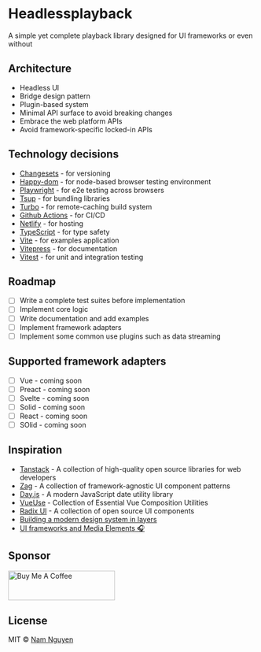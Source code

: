 # Headlessplayback

A simple yet complete playback library designed for UI frameworks or even without

## Architecture

- Headless UI
- Bridge design pattern
- Plugin-based system
- Minimal API surface to avoid breaking changes
- Embrace the web platform APIs
- Avoid framework-specific locked-in APIs

## Technology decisions

- [Changesets](https://github.com/changesets/changesets) - for versioning
- [Happy-dom](https://github.com/capricorn86/happy-dom) - for node-based browser testing environment
- [Playwright](https://playwright.dev/) - for e2e testing across browsers
- [Tsup](https://tsup.egoist.dev/) - for bundling libraries
- [Turbo](https://turbo.build/repo) - for remote-caching build system
- [Github Actions](https://github.com/features/actions) - for CI/CD
- [Netlify](https://www.netlify.com/) - for hosting
- [TypeScript](https://www.typescriptlang.org/) - for type safety
- [Vite](https://vitejs.dev/) - for examples application
- [Vitepress](https://vitepress.dev/) - for documentation
- [Vitest](https://vitest.dev/) - for unit and integration testing

## Roadmap

- [ ] Write a complete test suites before implementation
- [ ] Implement core logic
- [ ] Write documentation and add examples
- [ ] Implement framework adapters
- [ ] Implement some common use plugins such as data streaming

## Supported framework adapters

- [ ] Vue - coming soon
- [ ] Preact - coming soon
- [ ] Svelte - coming soon
- [ ] Solid - coming soon
- [ ] React - coming soon
- [ ] SOlid - coming soon

## Inspiration

- [Tanstack](https://tanstack.com) - A collection of high-quality open source libraries for web developers
- [Zag](https://zagjs.com) - A collection of framework-agnostic UI component patterns
- [Day.js](https://day.js.org/docs/en/plugin/plugin) - A modern JavaScript date utility library
- [VueUse](https://vueuse.org) - Collection of Essential Vue Composition Utilities
- [Radix UI](https://www.radix-ui.com) - A collection of open source UI components
- [Building a modern design system in layers](https://blog.almaer.com/building-a-modern-design-system-in-layers/?ck_subscriber_id=1238259209)
- [UI frameworks and Media Elements 🎧](https://medium.com/axon-enterprise/ui-frameworks-and-media-elements-c0c6832528e5)

## Sponsor

<a href="https://www.buymeacoffee.com/namnguyenle" target="_blank"><img src="https://cdn.buymeacoffee.com/buttons/v2/default-yellow.png" alt="Buy Me A Coffee" style="height: 60px !important;width: 217px !important;" ></a>

## License

MIT © [Nam Nguyen](https://github.com/willnguyen1312)
